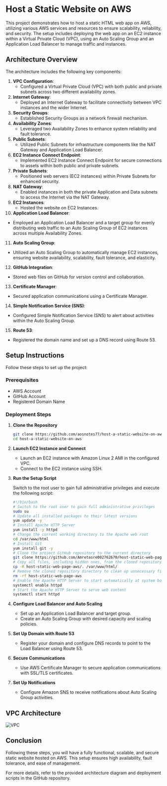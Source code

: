 # Host a Static Website on AWS

This project demonstrates how to host a static HTML web app on AWS, utilizing various AWS services and resources to ensure scalability, reliability, and security. The setup includes deploying the web app on an EC2 instance within a Virtual Private Cloud (VPC), using an Auto Scaling Group and an Application Load Balancer to manage traffic and instances. 

## Architecture Overview

The architecture includes the following key components:

1. **VPC Configuration**: 
   - Configured a Virtual Private Cloud (VPC) with both public and private subnets across two different availability zones.
2. **Internet Gateway**: 
   - Deployed an Internet Gateway to facilitate connectivity between VPC instances and the wider Internet.
3. **Security Groups**: 
   - Established Security Groups as a network firewall mechanism.
4. **Availability Zones**: 
   - Leveraged two Availability Zones to enhance system reliability and fault tolerance.
5. **Public Subnets**: 
   - Utilized Public Subnets for infrastructure components like the NAT Gateway and Application Load Balancer.
6. **EC2 Instance Connect Endpoint**: 
   - Implemented EC2 Instance Connect Endpoint for secure connections to assets within both public and private subnets.
7. **Private Subnets**: 
   - Positioned web servers (EC2 instances) within Private Subnets for enhanced security.
8. **NAT Gateway**: 
   - Enabled instances in both the private Application and Data subnets to access the Internet via the NAT Gateway.
9. **EC2 Instances**: 
   - Hosted the website on EC2 Instances.
10. **Application Load Balancer**: 
   - Employed an Application Load Balancer and a target group for evenly distributing web traffic to an Auto Scaling Group of EC2 instances across multiple Availability Zones.
11. **Auto Scaling Group**: 
   - Utilized an Auto Scaling Group to automatically manage EC2 instances, ensuring website availability, scalability, fault tolerance, and elasticity.
12. **GitHub Integration**: 
   - Stored web files on GitHub for version control and collaboration.
13. **Certificate Manager**: 
   - Secured application communications using a Certificate Manager.
14. **Simple Notification Service (SNS)**: 
   - Configured Simple Notification Service (SNS) to alert about activities within the Auto Scaling Group.
15. **Route 53**: 
   - Registered the domain name and set up a DNS record using Route 53.

## Setup Instructions

Follow these steps to set up the project:

### Prerequisites

- AWS Account
- GitHub Account
- Registered Domain Name

### Deployment Steps

1. **Clone the Repository**
   ```bash
   git clone https://github.com/aosnotes77/host-a-static-website-on-aws.git
   cd host-a-static-website-on-aws
   ```

2. **Launch EC2 Instance and Connect**
   - Launch an EC2 instance with Amazon Linux 2 AMI in the configured VPC.
   - Connect to the EC2 instance using SSH.

3. **Run the Setup Script**

   Switch to the root user to gain full administrative privileges and execute the following script:

   ```bash
   #!/bin/bash
   # Switch to the root user to gain full administrative privileges
   sudo su
   # Update all installed packages to their latest versions
   yum update -y
   # Install Apache HTTP Server
   yum install -y httpd
   # Change the current working directory to the Apache web root
   cd /var/www/html
   # Install Git
   yum install git -y
   # Clone the project GitHub repository to the current directory
   git clone https://github.com/Amretasre002762670/host-static-web-page-aws.git
   # Copy all files, including hidden ones, from the cloned repository to the Apache web root
   cp -R host-static-web-page-aws/. /var/www/html/
   # Remove the cloned repository directory to clean up unnecessary files
   rm -rf host-static-web-page-aws
   # Enable the Apache HTTP Server to start automatically at system boot
   systemctl enable httpd
   # Start the Apache HTTP Server to serve web content
   systemctl start httpd
   ```

4. **Configure Load Balancer and Auto Scaling**
   - Set up an Application Load Balancer and target group.
   - Create an Auto Scaling Group with desired capacity and scaling policies.

5. **Set Up Domain with Route 53**
   - Register your domain and configure DNS records to point to the Load Balancer using Route 53.

6. **Secure Communications**
   - Use AWS Certificate Manager to secure application communications with SSL/TLS certificates.

7. **Set Up Notifications**
   - Configure Amazon SNS to receive notifications about Auto Scaling Group activities.

## VPC Architecture

![VPC](https://github.com/Amretasre002762670/host-static-web-page-aws/assets/113134320/c4185768-84d2-4131-9c00-75fa5c9448eb)
     

## Conclusion

Following these steps, you will have a fully functional, scalable, and secure static website hosted on AWS. This setup ensures high availability, fault tolerance, and ease of management.

For more details, refer to the provided architecture diagram and deployment scripts in the GitHub repository.
